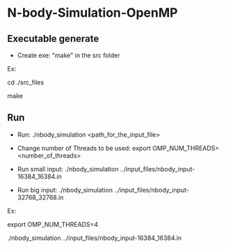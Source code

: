# N-body-Simulation-OpenMP

## Executable generate
* Create exe: "make" in the src folder 

Ex:

   cd ./src_files

   make

## Run
* Run:  ./nbody_simulation <path_for_the_input_file> 

* Change number of Threads to be used:  export OMP_NUM_THREADS=<number_of_threads>
* Run small input: ./nbody_simulation ../input_files/nbody_input-16384_16384.in
* Run big input: ./nbody_simulation ../input_files/nbody_input-32768_32768.in

Ex:

   export OMP_NUM_THREADS=4

   ./nbody_simulation ../input_files/nbody_input-16384_16384.in